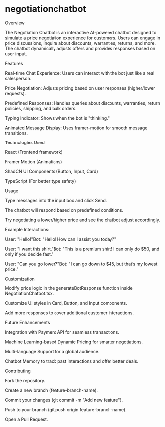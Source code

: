 # negotiationchatbot

Overview


The Negotiation Chatbot is an interactive AI-powered chatbot designed to simulate a price negotiation experience for customers. Users can engage in price discussions, inquire about discounts, warranties, returns, and more. The chatbot dynamically adjusts offers and provides responses based on user input.


Features


Real-time Chat Experience: Users can interact with the bot just like a real salesperson.

Price Negotiation: Adjusts pricing based on user responses (higher/lower requests).

Predefined Responses: Handles queries about discounts, warranties, return policies, shipping, and bulk orders.

Typing Indicator: Shows when the bot is "thinking."

Animated Message Display: Uses framer-motion for smooth message transitions.



Technologies Used



React (Frontend framework)

Framer Motion (Animations)

ShadCN UI Components (Button, Input, Card)

TypeScript (For better type safety)



Usage



Type messages into the input box and click Send.

The chatbot will respond based on predefined conditions.

Try negotiating a lower/higher price and see the chatbot adjust accordingly.



Example Interactions:


User: "Hello!"Bot: "Hello! How can I assist you today?"

User: "I want this shirt."Bot: "This is a premium shirt! I can only do $50, and only if you decide fast."

User: "Can you go lower?"Bot: "I can go down to $45, but that’s my lowest price."



Customization


Modify price logic in the generateBotResponse function inside NegotiationChatbot.tsx.

Customize UI styles in Card, Button, and Input components.

Add more responses to cover additional customer interactions.



Future Enhancements


Integration with Payment API for seamless transactions.

Machine Learning-based Dynamic Pricing for smarter negotiations.

Multi-language Support for a global audience.

Chatbot Memory to track past interactions and offer better deals.



Contributing

Fork the repository.

Create a new branch (feature-branch-name).

Commit your changes (git commit -m "Add new feature").

Push to your branch (git push origin feature-branch-name).

Open a Pull Request.

